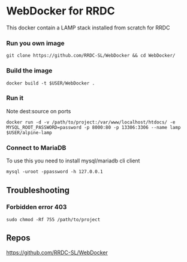 # WebDocker for RRDC

This docker contain a LAMP stack installed from scratch for RRDC

### Run you own image

```  
git clone https://github.com/RRDC-SL/WebDocker && cd WebDocker/
```

### Build the image
```
docker build -t $USER/WebDocker .
```

### Run it
Note dest:source on ports
```
docker run -d -v /path/to/project:/var/www/localhost/htdocs/ -e MYSQL_ROOT_PASSWORD=password -p 8000:80 -p 13306:3306 --name lamp $USER/alpine-lamp
```

### Connect to MariaDB
To use this you need to install mysql/mariadb cli client
```
mysql -uroot -ppassword -h 127.0.0.1
```

## Troubleshooting

### Forbidden error 403 
```
sudo chmod -Rf 755 /path/to/project
``` 

## Repos
https://github.com/RRDC-SL/WebDocker
